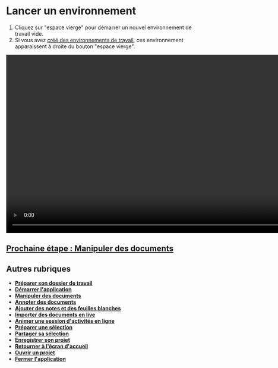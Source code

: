 # Lancer un environnement

1. Cliquez sur "espace vierge" pour démarrer un nouvel environnement de travail vide.
2. Si vous avez [créé des environnements de travail](./prepare-content.md), ces environnement apparaissent à droite du bouton "espace vierge".

<video controls muted loop autoplay width="864" height="480">
	<source src="./media/launch-empty.mp4" type="video/mp4">
</video>

## [Prochaine étape : Manipuler des documents](./manipulate-doc.md)

## Autres rubriques
* [**Préparer son dossier de travail**](./prepare-content.md)
* [**Démarrer l'application**](./start-app.md)
* [**Manipuler des documents**](./manipulate-doc.md)
* [**Annoter des documents**](./annotate.md)
* [**Ajouter des notes et des feuilles blanches**](./add-notes.md)
* [**Importer des documents en live**](./import-docs.md)
* [**Animer une session d'activités en ligne**](./companion.md)
* [**Préparer une sélection**](./prepare-selection.md)
* [**Partager sa sélection**](./share-selection.md)
* [**Enregistrer son projet**](./save-project.md)
* [**Retourner à l'écran d'accueil**](./back-home.md)
* [**Ouvrir un projet**](./open-project.md)
* [**Fermer l'application**](./close-app.md)
